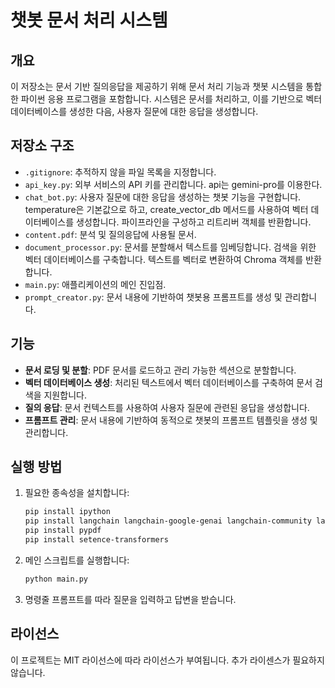 
# 챗봇 문서 처리 시스템

## 개요
이 저장소는 문서 기반 질의응답을 제공하기 위해 문서 처리 기능과 챗봇 시스템을 통합한 파이썬 응용 프로그램을 포함합니다. 시스템은 문서를 처리하고, 이를 기반으로 벡터 데이터베이스를 생성한 다음, 사용자 질문에 대한 응답을 생성합니다.

## 저장소 구조
- `.gitignore`: 추적하지 않을 파일 목록을 지정합니다.
- `api_key.py`: 외부 서비스의 API 키를 관리합니다. api는 gemini-pro를 이용한다.
- `chat_bot.py`: 사용자 질문에 대한 응답을 생성하는 챗봇 기능을 구현합니다. temperature은 기본값으로 하고, create_vector_db 메서드를 사용하여 벡터 데이터베이스를 생성합니다. 파이프라인을 구성하고 리트리버 객체를 반환합니다.
- `content.pdf`: 분석 및 질의응답에 사용될 문서.
- `document_processor.py`: 문서를 분할해서 텍스트를 임베딩합니다. 검색을 위한 벡터 데이터베이스를 구축합니다. 텍스트를 벡터로 변환하여 Chroma 객체를 반환합니다.
- `main.py`: 애플리케이션의 메인 진입점. 
- `prompt_creator.py`: 문서 내용에 기반하여 챗봇용 프롬프트를 생성 및 관리합니다.

## 기능
- **문서 로딩 및 분할**: PDF 문서를 로드하고 관리 가능한 섹션으로 분할합니다.
- **벡터 데이터베이스 생성**: 처리된 텍스트에서 벡터 데이터베이스를 구축하여 문서 검색을 지원합니다.
- **질의 응답**: 문서 컨텍스트를 사용하여 사용자 질문에 관련된 응답을 생성합니다.
- **프롬프트 관리**: 문서 내용에 기반하여 동적으로 챗봇의 프롬프트 템플릿을 생성 및 관리합니다.

## 실행 방법
1. 필요한 종속성을 설치합니다:
   ```bash
   pip install ipython
   pip install langchain langchain-google-genai langchain-community langchainhub langchain-chroma bs4
   pip install pypdf
   pip install setence-transformers
   ```
2. 메인 스크립트를 실행합니다:
   ```bash
   python main.py
   ```
3. 명령줄 프롬프트를 따라 질문을 입력하고 답변을 받습니다.

## 라이선스
이 프로젝트는 MIT 라이선스에 따라 라이선스가 부여됩니다. 추가 라이센스가 필요하지 
않습니다.